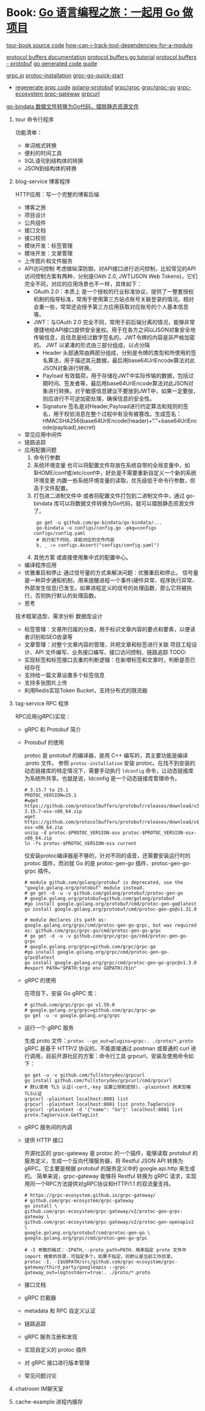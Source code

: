 # Book: [Go 语言编程之旅：一起用 Go 做项目](https://golang2.eddycjy.com/)

[tour-book source code](https://github.com/go-programming-tour-book)
[how-can-i-track-tool-dependencies-for-a-module](https://github.com/golang/go/wiki/Modules#how-can-i-track-tool-dependencies-for-a-module)

[protocol buffers documentation](https://protobuf.dev/)
[protocol buffers go tutorial](https://protobuf.dev/getting-started/gotutorial/)
[protocol buffers - protobuf](https://github.com/protocolbuffers/protobuf)
[go generated code guide](https://protobuf.dev/reference/go/go-generated/#package)

[grpc.io](https://grpc.io/)
[protoc-installation](https://grpc.io/docs/protoc-installation/)
[grpc-go-quick-start](https://grpc.io/docs/languages/go/quickstart/)
  - [regenerate grpc code](https://grpc.io/docs/languages/go/quickstart/#regenerate-grpc-code)
[golang-protobuf](https://github.com/golang/protobuf/)
[grpc/grpc](https://github.com/grpc/grpc)
[grpc/grpc-go](https://github.com/grpc/grpc-go)
[grpc-ecosystem grpc-gateway](https://grpc-ecosystem.github.io/grpc-gateway/)
[grpcurl](https://github.com/fullstorydev/grpcurl)

[go-bindata 数据文件转换为Go代码，摆脱静态资源文件](https://github.com/go-bindata/go-bindata)

1. tour 命令行程序

    功能清单：
    - 单词格式转换
    - 便利的时间工具
    - SQL语句到结构体的转换
    - JSON到结构体的转换

2. blog-service 博客程序

   HTTP应用：写一个完整的博客后端
   - 博客之旅
   - 项目设计
   - 公共组件
   - 接口文档
   - 接口校验
   - 模块开发：标签管理
   - 模块开发：文章管理
   - 上传图片和文件服务
   - API访问控制
      考虑做纵深防御，对API接口进行访问控制，比较常见的API访问控制方案有两种，分别是OAth 2.0, JWT(JSON Web Tokens)，它们完全不同，对应的应用场景也不一样，具体如下：
      - OAuth 2.0：本质上 是一个授权的行业标准协议，提供了一整套授权机制的指导标准，常用于使用第三方站点账号关联登录的情况。相对会重一些，常常还会授予第三方应用获取对应账号的个人基本信息等。
      - JWT：与OAuth 2.0 完全不同，常用于前后端分离的情况，能够非常便捷地给API接口提供安全鉴权。用于在各方之间以JSON对象安全地传输信息，且信息是经过数字签名的。JWT令牌的内容是非严格加密的。
        JWT 以紧凑的形式由三部分组成，以点分隔
        - Header 头部通常由两部分组成，分别是令牌的类型和所使用的签名算法，用于描述其元数据，最后用base64UrlEncode算法对此JSON对象进行转换。
        - Payload 有效载荷，用于存储在JWT中实际传输的数据，包括过期时间、签发者等，最后用base64UrlEncode算法对此JSON对象进行转换。对于敏感信息建议不要放到JWT中，如果一定要放，则应进行不可逆加密处理，确保信息的安全性。
        - Signature 签名是对Header,Payload进行约定算法和规则的签名，用于校验消息在整个过程中有没有被篡改。生成签名：HMACSHA256(base64UrlEncode(header)+"."+base64UrlEncode(payload),secret)
   - 常见应用中间件
   - 链路追踪
   - 应用配置问题
     1. 命令行参数
     2. 系统环境变量
        也可以将配置文件存放在系统自带的全局变量中，如$HOME/conf或/etc/conf中，好处是不需要重新自定义一个新的系统环境变更
        内置一些系统环境变量的读取，优先级低于命令行参数，但高于文件配置。
     3. 打包进二进制文件中
        或者将配置文件打包到二进制文件中，通过 go-bindata 库可以将数据文件转换为Go代码，就可以摆脱静态资源文件了。
        ```shell
         go get -u github.com/go-bindata/go-bindata/...
         go-bindata -o configs/config.go -pkg=configs configs/config.yaml
         # 执行如下代码，读取对应的文件内容
         b, _ := configs.Assert("configs/config.yaml")
        ```
     4. 其他方案
        或直接使用集中式的配置中心。
   - 编译程序应用
   - 优雅重启和停止
     通过信号量的方式来解决问题：优雅重启和停止。
     信号量是一种异步通知机制，用来提醒进程一个事件(硬件异常、程序执行异常、外部发生信息)已发生。如果进程定义的信号的处理函数，那么它将被执行，否则执行默认的处理函数。
   - 思考

   技术框架选型、需求分析
   数据库设计
   - 标签管理：文章所归属的分类，用于标识文章内容的要点和要素，以便读者识别和SEO收录等
   - 文章管理：对整个文章内容的管理，并把文章和标签进行关联
   项目工程设计、API 文件编写、业务接口编写、接口访问控制、链路追踪
   TODO: 
   - 实现标签和标签接口去重的判断逻辑：在新增标签和文章时，判断是否已经存在
   - 支持给一篇文章设置多个标签信息
   - 支持多张图片上传
   - 利用Redis实现Token Bucket，支持分布式的限流器

3. tag-service RPC 程序
   
   RPC应用(gRPC)实现：
   - gRPC 和 Protobuf 简介
   - Protobuf 的使用
   
     protoc 是 protobuf 的编译器，是用 C++ 编写的，其主要功能是编译 .proto 文件。
     参照 `protoc-installation` 安装 protoc。在找不到安装的动态链接库的特定情况下，需要手动执行 `ldconfig` 命令，让动态链接库为系统所共享。也就是说，ldconfig 是一个动态链接库管理命令。
     ```shell
     # 3.15.7 to 25.1
     PROTOC_VERSION=25.1
     #wget https://github.com/protocolbuffers/protobuf/releases/download/v3.15.7/protoc-3.15.7-osx-x86_64.zip
     wget https://github.com/protocolbuffers/protobuf/releases/download/v$PROTOC_VERSION/protoc-$PROTOC_VERSION-osx-x86_64.zip
     unzip -d protoc-$PROTOC_VERSION-osx protoc-$PROTOC_VERSION-osx-x86_64.zip
     ln -fs protoc-$PROTOC_VERSION-osx current
     ```
     
     仅安装protoc编译器是不够的，针对不同的语音，还需要安装运行时的 protoc 插件，而对就 Go 的是 protoc-gen-go 插件、protoc-gen-go-grpc 插件。
     ```shell
     # module github.com/golang/protobuf is deprecated, use the "google.golang.org/protobuf" module instead.
     # go get -d -u -v github.com/golang/protobuf/protoc-gen-go
     # google.golang.org/protobuf=github.com/golang/protobuf
     #go install google.golang.org/protobuf/cmd/protoc-gen-go@latest
     go install google.golang.org/protobuf/cmd/protoc-gen-go@v1.31.0
     
     # module declares its path as: google.golang.org/grpc/cmd/protoc-gen-go-grpc, but was required as: github.com/grpc/grpc-go/cmd/protoc-gen-go-grpc
     # go get -d -u -v github.com/grpc/grpc-go/cmd/protoc-gen-go-grpc
     # google.golang.org/grpc=github.com/grpc/grpc-go
     #go install google.golang.org/grpc/cmd/protoc-gen-go-grpc@latest
     go install google.golang.org/grpc/cmd/protoc-gen-go-grpc@v1.3.0
     #export PATH="$PATH:$(go env GOPATH)/bin"
     ```

   - gRPC 的使用

     在项目下，安装 Go gRPC 库：
     ```shell
     # github.com/grpc/grpc-go v1.59.0 
     # google.golang.org/grpc=github.com/grpc/grpc-go
     go get -u -v google.golang.org/grpc
     ```

   - 运行一个 gRPC 服务

     生成 proto 文件：`protoc --go_out=plugins=grpc:. ./proto/*.proto`
     gRPC 是基于 HTTP/2 协议的，不能直接通过 postman 或普通的 curl 进行调用，目前开源社区的方案：命令行工具 grpcurl，安装及使用命令如下：
     ```shell
     go get -u -v github.com/fullstorydev/grpcurl
     go install github.com/fullstorydev/grpcurl/cmd/grpcurl
     # 默认使用 TLS 认证(-cert,-key 设置公钥和密钥)，-plaintext 用来忽略TLS认证
     grpcurl -plaintext localhost:8001 list
     grpcurl -plaintext localhost:8001 list proto.TagService
     grpcurl -plaintext -d '{"name": "Go"}' localhost:8001 list proto.TagService.GetTagList
     ```

   - gRPC 服务间的内调
   - 提供 HTTP 接口

     开源社区的 grpc-gateway 是 protoc 的一个插件，能够读取 protobuf 的服务定义，生成一个反向代理服务器，将 Restful JSON API 转换为 gRPC。它主要是根据 protobuf 的服务定义中的 google.api.http 来生成的。
     简单来说，grpc-gateway 能够将 Restful 转换为 gRPC 请求，实现用同一个RPC方法提供对gRPC协议和HTTP/1.1 的双流量支持。
     ```shell
     # https://grpc-ecosystem.github.io/grpc-gateway/
     # github.com/grpc-ecosystem/grpc-gateway
     go install \
     github.com/grpc-ecosystem/grpc-gateway/v2/protoc-gen-grpc-gateway \
     github.com/grpc-ecosystem/grpc-gateway/v2/protoc-gen-openapiv2 \
     google.golang.org/protobuf/cmd/protoc-gen-go \
     google.golang.org/grpc/cmd/protoc-gen-go-grpc
     
     # -I 参数的格式：-IPATH,--proto_path=PATH，用来指定 proto 文件中 import 搜索的目录，可指定多个。如果不指定，则默认是当前工作目录。
     protoc -I. -I$GOPATH/src/github.com/grpc-ecosystem/grpc-gateway/third_party/googleapis --grpc-gateway_out=logtostderr=true:. ./proto/*.proto
     ```

   - 接口文档
   - gRPC 拦截器
   - metadata 和 RPC 自定义认证
   - 链路追踪
   - gRPC 服务注册和发现
   - 实现自定义的 protoc 插件
   - 对 gRPC 接口进行版本管理
   - 常见问题讨论

4. chatroom IM聊天室
5. cache-example 进程内缓存